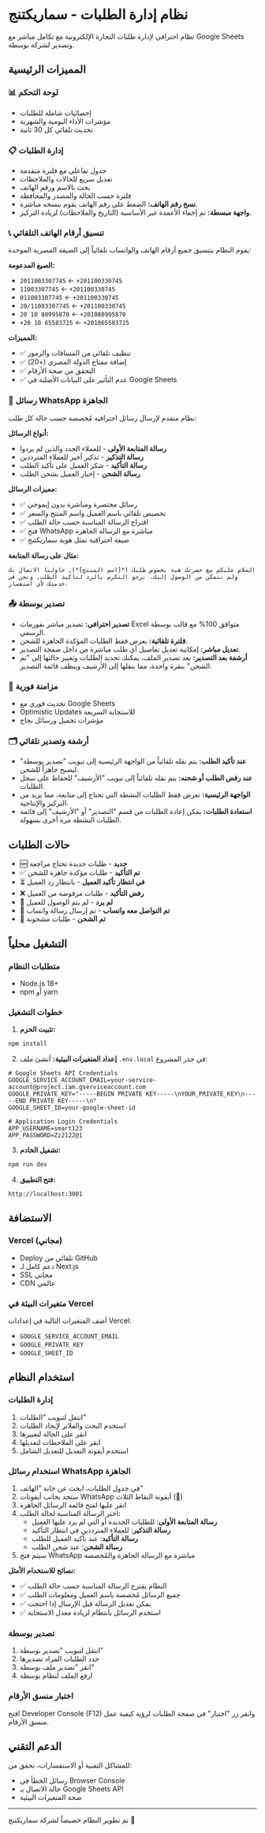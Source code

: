 # نظام إدارة الطلبات - سماريكتنج

نظام احترافي لإدارة طلبات التجارة الإلكترونية مع تكامل مباشر مع Google Sheets وتصدير لشركة بوسطة.

## المميزات الرئيسية

### 📊 لوحة التحكم
- إحصائيات شاملة للطلبات
- مؤشرات الأداء اليومية والشهرية
- تحديث تلقائي كل 30 ثانية

### 📋 إدارة الطلبات
- جدول تفاعلي مع فلترة متقدمة
- تعديل سريع للحالات والملاحظات
- بحث بالاسم ورقم الهاتف
- فلترة حسب الحالة والمصدر والمحافظة
- **نسخ رقم الهاتف:** الضغط على رقم الهاتف يقوم بنسخه مباشرة.
- **واجهة مبسطة:** تم إخفاء الأعمدة غير الأساسية (التاريخ والملاحظات) لزيادة التركيز.

### 📞 تنسيق أرقام الهاتف التلقائي
يقوم النظام بتنسيق جميع أرقام الهاتف والواتساب تلقائياً إلى الصيغة المصرية الموحدة:

**الصيغ المدعومة:**
- `2011003307745` ← `+201100330745`
- `11003307745` ← `+201100330745`
- `011003307745` ← `+201100330745`
- `20/11003307745` ← `+201100330745`
- `20 10 80995870` ← `+201080995870`
- `+20 10 65583725` ← `+201065583725`

**المميزات:**
- ✅ تنظيف تلقائي من المسافات والرموز
- ✅ إضافة مفتاح الدولة المصري (+20)
- ✅ التحقق من صحة الأرقام
- ✅ عدم التأثير على البيانات الأصلية في Google Sheets

### 💬 رسائل WhatsApp الجاهزة
نظام متقدم لإرسال رسائل احترافية مُخصصة حسب حالة كل طلب:

**أنواع الرسائل:**
- **رسالة المتابعة الأولى** - للعملاء الجدد والذين لم يردوا
- **رسالة التذكير** - تذكير أخير للعملاء المترددين  
- **رسالة التأكيد** - شكر العميل على تأكيد الطلب
- **رسالة الشحن** - إخبار العميل بشحن الطلب

**مميزات الرسائل:**
- ✅ رسائل مختصرة ومباشرة بدون إيموجي
- ✅ تخصيص تلقائي باسم العميل واسم المنتج والسعر
- ✅ اقتراح الرسالة المناسبة حسب حالة الطلب
- ✅ فتح WhatsApp مباشرة مع الرسالة الجاهزة
- ✅ صيغة احترافية تمثل هوية سماريكتنج

**مثال على رسالة المتابعة:**
```
السلام عليكم مع حضرتك هبة بخصوص طلبك (*[اسم المنتج]*), حاولنا الاتصال بك ولم نتمكن من الوصول إليك. نرجو التكرم بالرد لتأكيد الطلب, ونحن في خدمتك لأي استفسار.
```

### 📤 تصدير بوسطة
- **تصدير احترافي:** تصدير مباشر بفورمات Excel متوافق 100% مع قالب بوسطة الرسمي.
- **فلترة تلقائية:** يعرض فقط الطلبات المؤكدة الجاهزة للشحن.
- **تعديل مباشر:** إمكانية تعديل تفاصيل أي طلب مباشرة من داخل صفحة التصدير.
- **أرشفة بعد التصدير:** بعد تصدير الملف، يمكنك تحديد الطلبات وتغيير حالتها إلى "تم الشحن" بنقرة واحدة، مما ينقلها إلى الأرشيف وينظف قائمة التصدير.

### 🔄 مزامنة فورية
- تحديث فوري مع Google Sheets
- Optimistic Updates للاستجابة السريعة
- مؤشرات تحميل ورسائل نجاح

### 🗂️ أرشفة وتصدير تلقائي
- **عند تأكيد الطلب:** يتم نقله تلقائياً من الواجهة الرئيسية إلى تبويب "تصدير بوسطة" ليصبح جاهزاً للشحن.
- **عند رفض الطلب أو شحنه:** يتم نقله تلقائياً إلى تبويب "الأرشيف" للحفاظ على سجل الطلبات.
- **الواجهة الرئيسية:** تعرض فقط الطلبات النشطة التي تحتاج إلى متابعة، مما يزيد من التركيز والإنتاجية.
- **استعادة الطلبات:** يمكن إعادة الطلبات من قسم "التصدير" أو "الأرشيف" إلى قائمة الطلبات النشطة مرة أخرى بسهولة.

## حالات الطلبات

- 🆕 **جديد** - طلبات جديدة تحتاج مراجعة
- ✅ **تم التأكيد** - طلبات مؤكدة جاهزة للشحن
- ⏳ **في انتظار تأكيد العميل** - بانتظار رد العميل
- ❌ **رفض التأكيد** - طلبات مرفوضة من العميل
- 📵 **لم يرد** - لم يتم الوصول للعميل
- 💬 **تم التواصل معه واتساب** - تم إرسال رسالة واتساب
- 🚚 **تم الشحن** - طلبات مشحونة

## التشغيل محلياً

### متطلبات النظام
- Node.js 18+
- npm أو yarn

### خطوات التشغيل

1. **تثبيت الحزم:**
```bash
npm install
```

2. **إعداد المتغيرات البيئية:**
أنشئ ملف `.env.local` في جذر المشروع:
```env
# Google Sheets API Credentials
GOOGLE_SERVICE_ACCOUNT_EMAIL=your-service-account@project.iam.gserviceaccount.com
GOOGLE_PRIVATE_KEY="-----BEGIN PRIVATE KEY-----\nYOUR_PRIVATE_KEY\n-----END PRIVATE KEY-----\n"
GOOGLE_SHEET_ID=your-google-sheet-id

# Application Login Credentials
APP_USERNAME=smart123
APP_PASSWORD=Zz2122@1
```

3. **تشغيل الخادم:**
```bash
npm run dev
```

4. **فتح التطبيق:**
```
http://localhost:3001
```

## الاستضافة

### Vercel (مجاني)
- Deploy تلقائي من GitHub
- دعم كامل لـ Next.js
- SSL مجاني
- CDN عالمي

### متغيرات البيئة في Vercel
أضف المتغيرات التالية في إعدادات Vercel:
- `GOOGLE_SERVICE_ACCOUNT_EMAIL`
- `GOOGLE_PRIVATE_KEY`
- `GOOGLE_SHEET_ID`

## استخدام النظام

### إدارة الطلبات
1. انتقل لتبويب "الطلبات"
2. استخدم البحث والفلاتر لإيجاد الطلبات
3. انقر على الحالة لتغييرها
4. انقر على الملاحظات لتعديلها
5. استخدم أيقونة التعديل للتعديل الشامل

### استخدام رسائل WhatsApp الجاهزة
1. في جدول الطلبات، ابحث عن خانة "الهاتف"
2. ستجد بجانب أيقونات WhatsApp أيقونة النقاط الثلاث (💬)
3. انقر عليها لفتح قائمة الرسائل الجاهزة
4. اختر الرسالة المناسبة لحالة الطلب:
   - **رسالة المتابعة الأولى**: للطلبات الجديدة أو التي لم يرد عليها العميل
   - **رسالة التذكير**: للعملاء المترددين في انتظار التأكيد
   - **رسالة التأكيد**: عند تأكيد العميل للطلب
   - **رسالة الشحن**: عند شحن الطلب
5. سيتم فتح WhatsApp مباشرة مع الرسالة الجاهزة والمُخصصة

**نصائح للاستخدام الأمثل:**
- ✅ النظام يقترح الرسالة المناسبة حسب حالة الطلب
- ✅ جميع الرسائل مُخصصة باسم العميل ومعلومات الطلب
- ✅ يمكن تعديل الرسالة قبل الإرسال إذا احتجت
- ✅ استخدم الرسائل بانتظام لزيادة معدل الاستجابة

### تصدير بوسطة
1. انتقل لتبويب "تصدير بوسطة"
2. حدد الطلبات المراد تصديرها
3. انقر "تصدير ملف بوسطة"
4. ارفع الملف لنظام بوسطة

### اختبار منسق الأرقام
افتح Developer Console (F12) وانقر زر "اختبار" في صفحة الطلبات لرؤية كيفية عمل منسق الأرقام.

## الدعم التقني

للمشاكل التقنية أو الاستفسارات، تحقق من:
- رسائل الخطأ في Browser Console
- حالة الاتصال بـ Google Sheets API
- صحة المتغيرات البيئية

---

تم تطوير النظام خصيصاً لشركة سماريكتنج 🚀 